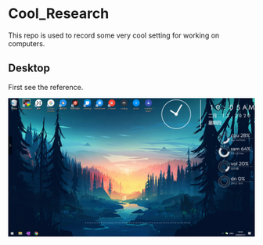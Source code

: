 # Cool_Research

This repo is used to record some very cool setting for working on computers.



## Desktop

First see the reference.

![Alt text](https://github.com/Hewenly/Cool_computer/blob/master/img/desktop.png)
